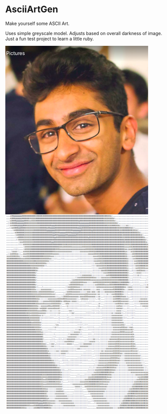 # AsciiArtGen
Make yourself some ASCII Art. 

Uses simple greyscale model. Adjusts based on overall darkness of image. Just a fun test project to learn a little ruby.

<img src="static/naga.png" width="450"><img src="static/nagascii.png" width="450">

